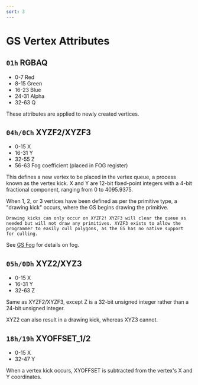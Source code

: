 ```yaml
---
sort: 3
---
```


# GS Vertex Attributes

## `01h` RGBAQ
- 0-7    Red
- 8-15   Green
- 16-23  Blue
- 24-31  Alpha
- 32-63  Q

These attributes are applied to newly created vertices.

## `04h/0Ch` XYZF2/XYZF3
- 0-15   X
- 16-31  Y
- 32-55  Z
- 56-63  Fog coefficient (placed in FOG register)

This defines a new vertex to be placed in the vertex queue, a process known as the vertex kick. X and Y are 12-bit fixed-point integers with a 4-bit fractional component, ranging from 0 to 4095.9375.

When 1, 2, or 3 vertices have been defined as per the primitive type, a "drawing kick" occurs, where the GS begins drawing the primitive.

```note
Drawing kicks can only occur on XYZF2! XYZF3 will clear the queue as needed but will not draw any primitives. XYZF3 exists to allow the programmer to easily cull polygons, as the GS has no native support for culling.
```


See [GS Fog](./fog.md) for details on fog.

## `05h/0Dh` XYZ2/XYZ3
- 0-15   X
- 16-31  Y
- 32-63  Z

Same as XYZF2/XYZF3, except Z is a 32-bit unsigned integer rather than a 24-bit unsigned integer.

XYZ2 can also result in a drawing kick, whereas XYZ3 cannot.

## `18h/19h` XYOFFSET_1/2
- 0-15   X
- 32-47  Y

When a vertex kick occurs, XYOFFSET is subtracted from the vertex's X and Y coordinates.
